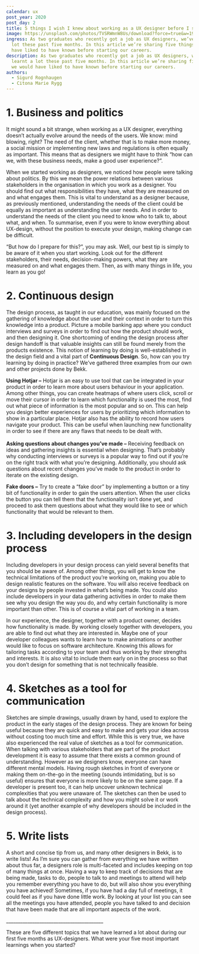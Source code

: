 ```yaml
---
calendar: ux
post_year: 2020
post_day: 2
title: 5 things I wish I knew about working as a UX designer before I started
image: https://unsplash.com/photos/TVSRWmnW8Us/download?force=true&w=1920
ingress: As two graduates who recently got a job as UX designers, we’ve learnt a
  lot these past five months. In this article we’re sharing five things we would
  have liked to have known before starting our careers.
description: As two graduates who recently got a job as UX designers, we’ve
  learnt a lot these past five months. In this article we’re sharing five things
  we would have liked to have known before starting our careers.
authors:
  - Sigurd Rognhaugen
  - Citona Marie Rygg
---
```

# **1. Business and politics**

It might sound a bit strange, when working as a UX designer, everything doesn’t actually evolve around the needs of the users. We know: mind blowing, right? The need of the client, whether that is to make more money, a social mission or implementing new laws and regulations is often equally as important. This means that as designers we might have to think “how can we, with these business needs, make a good user experience?”.

When we started working as designers, we noticed how people were talking about politics. By this we mean the power relations between various stakeholders in the organisation in which you work as a designer. You should find out what responsibilities they have, what they are measured on and what engages them. This is vital to understand as a designer because, as previously mentioned, understanding the needs of the client could be equally as important as understanding the user needs. And in order to understand the needs of the client you need to know who to talk to, about what, and when. To summarise, even if you were to know everything about UX-design, without the position to execute your design, making change can be difficult.

“But how do I prepare for this?”, you may ask. Well, our best tip is simply to be aware of it when you start working. Look out for the different stakeholders, their needs, decision-making powers, what they are measured on and what engages them. Then, as with many things in life, you learn as you go!

# **2. Continuous design**

The design process, as taught in our education, was mainly focused on the gathering of knowledge about the user and their context in order to turn this knowledge into a product. Picture a mobile banking app where you conduct interviews and surveys in order to find out how the product should work, and then designing it. One shortcoming of ending the design process after design handoff is that valuable insights can still be found merely from the products existence. This notion of learning by doing is well-established in the design field and a vital part of **Continuous Design**. So, how can you try learning by doing in practice? We’ve gathered three examples from our own and other projects done by Bekk.

**Using Hotjar –** Hotjar is an easy to use tool that can be integrated in your product in order to learn more about users behaviour in your application. Among other things, you can create heatmaps of where users click, scroll or move their cursor in order to learn which functionality is used the most, find out what piece of information is the most popular and so on. This can help you design better experiences for users by prioritizing which information to show in a particular place. Hotjar also has the ability to record how users navigate your product. This can be useful when launching new functionality in order to see if there are any flaws that needs to be dealt with.\
\
**Asking questions about changes you’ve made –** Receiving feedback on ideas and gathering insights is essential when designing. That’s probably why conducting interviews or surveys is a popular way to find out if you’re on the right track with what you’re designing. Additionally, you should ask questions about recent changes you’ve made to the product in order to iterate on the existing design.

**Fake doors –** Try to create a “fake door” by implementing a button or a tiny bit of functionality in order to gain the users attention. When the user clicks the button you can tell them that the functionality isn’t done yet, and proceed to ask them questions about what they would like to see or which functionality that would be relevant to them.

# **3. Including developers in the design process**

Including developers in your design process can yield several benefits that you should be aware of. Among other things, you will get to know the technical limitations of the product you’re working on, making you able to design realistic features on the software. You will also receive feedback on your designs by people invested in what’s being made. You could also include developers in your data gathering activities in order to make them see why you design the way you do, and why certain functionality is more important than other. This is of course a vital part of working in a team.

In our experience, the designer, together with a product owner, decides how functionality is made. By working closely together with developers, you are able to find out what they are interested in. Maybe one of your developer colleagues wants to learn how to make animations or another would like to focus on software architecture. Knowing this allows for tailoring tasks according to your team and thus working by their strengths and interests. It is also vital to include them early on in the process so that you don’t design for something that is not technically feasible. 

# **4. Sketches as a tool for communication**

Sketches are simple drawings, usually drawn by hand, used to explore the product in the early stages of the design process. They are known for being useful because they are quick and easy to make and gets your idea across without costing too much time and effort. While this is very true, we have also experienced the real value of sketches as a tool for communication. When talking with various stakeholders that are part of the product development it is easy to assume that there exists a common ground of understanding. However as we designers know, everyone can have different mental models. Having rough sketches in front of everyone or making them on-the-go in the meeting (sounds intimidating, but is so useful) ensures that everyone is more likely to be on the same page. If a developer is present too, it can help uncover unknown technical complexities that you were unaware of. The sketches can then be used to talk about the technical complexity and how you might solve it or work around it (yet another example of why developers should be included in the design process).

# **5. Write lists**

A short and concise tip from us, and many other designers in Bekk, is to write lists! As I’m sure you can gather from everything we have written about thus far, a designers role is multi-faceted and includes keeping on top of many things at once. Having a way to keep track of decisions that are being made, tasks to do, people to talk to and meetings to attend will help you remember everything you have to do, but will also show you everything you have achieved! Sometimes, if you have had a day full of meetings, it could feel as if you have done little work. By looking at your list you can see all the meetings you have attended, people you have talked to and decision that have been made that are all important aspects of the work.

\_\_\_\_\_\_\_\_\_\_\_\_\_\_\_\_\_\_\_\_\_\_\_\_\_\_\_\_\_\_\_\_\_\_\_\_\_\_\_\__

These are five different topics that we have learned a lot about during our first five months as UX-designers. What were your five most important learnings when you started?